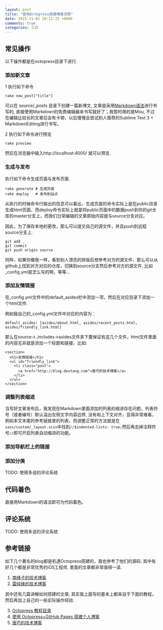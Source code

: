 ```yaml
---
layout: post
title: "使用Octopress搭建博客流程"
date: 2015-11-02 20:11:23 +0800
comments: true
categories: 工具
---
```


## 常见操作

以下操作都是在octopress目录下进行.

### 添加新文章
1 执行如下命令

	rake new_post["title"] 
	
可以在 source/_posts 目录下创建一篇新博文, 文章是采用[Markdown语法](http://wowubuntu.com/markdown/)进行书写的, 直接使用Markdown的免费编辑器来书写就好了；我暂时用的是Mou, 不过在编辑比较长的文章后会有卡顿，以后慢慢会尝试别人推荐的Sublime Text 3 + MarkdownEditing进行书写。

2 执行如下命令进行预览

	rake preview 

然后在浏览器中输入http://localhost:4000/ 就可以预览.
	
### 生成与发布
执行如下命令生成页面与发布页面.
	
	rake generate # 生成页面
	rake deploy	  # 发布到站点
	
从执行的时候命令行输出的信息可以看出，生成页面的命令实际上是在public目录生成html页面，而deploy命令实际上就是将public页面中的数据push到你的git仓库的master分支上，而我们日常编辑的文章原始内容就与source分支对应。

因此，为了保存本地的更改，那么可以提交自己的源文件，并且push到远程source分支上.

	git add .
	git commit
	git push origin source

同样，如果你像我一样，看到别人漂亮的排版后想参考对方的源文件，那么可以从github上找到对方对应的仓库，切换到source分支然后参考对方的源文件, 比如_config.yml是怎么写的啊，等等...

### 添加友情链接
在_config.yml文件中的default_asides栏中添加一项，然后在对应目录下添加一个html文件.

例如我自己的_config.yml文件中对应的内容为：

	default_asides: [asides/about.html, asides/recent_posts.html, asides/friendly_link.html]

那么在source->_includes->asides文件夹下要保证有这几个文件，html文件里面的内容无非就是添加一个标题和链接，比如:

	<section>
	  <h1>友情链接</h1>
	  <ul id="friendly_link">
	    <li class="post">
	      <a href="http://blog.devtang.com">唐巧的技术博客</a>
	    </li>
	  </ul>
	</section>

### 调整列表缩进
当写好文章发布后，我发现在Markdown里面添加的列表的缩进存在问题，列表符号（或者编号）默认溢出左侧文字内容边界, 没有和上下文对齐，显得非常难看，例如本文末尾的参考链接里的列表，而调整正常的方法就是在`sass/custom/_layout.scss`中找到`//$indented-lists: true;`然后再去掉注释符号`//`即可开启列表自动缩进的功能。

### 添加导航栏上的链接

### 添加分类
TODO: 使用多说的评论系统

## 代码着色
直接用Markdown的语法即可为代码着色。

## 评论系统
TODO: 使用多说的评论系统

## 参考链接
如下几个著名的blog都是机遇Octopress搭建的，我也参考了他们的源码. 其中有好几个都是非常优秀的iOS工程师, 里面的文章都非常值得一读.

1. [南峰子的技术博客](http://southpeak.github.io/)   
2. [雷纯锋的技术博客](http://blog.leichunfeng.com/)

其中还有几篇讲解如何搭建的文章, 其实我上面写的基本上都来自于下面的教程，然后再加上自己的一些实际操作经验.

3. [Octopress 教程目录](http://shengmingzhiqing.com/blog/octopress-tutorials-toc.html/)  
4. [使用 Octopress+GitHub Pages 搭建个人博客](http://blog.leichunfeng.com/blog/2014/11/11/use-octopress-plus-github-pages-to-setup-a-personal-blog/)     
5. [唐巧的技术博客](http://blog.devtang.com/blog/2012/02/10/setup-blog-based-on-github/)